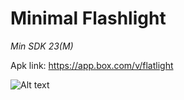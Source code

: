 # Minimal Flashlight

*Min SDK 23(M)*

Apk link: https://app.box.com/v/flatlight

![Alt text](https://i.imgur.com/6uKi6xF.png)





